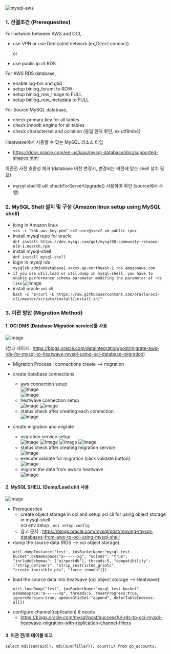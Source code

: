 ![mysql-aws](https://github.com/user-attachments/assets/e15b3093-dcab-4b8a-beba-ab05325d95a8)


### 1. 선결조건 (Prerequesites)    
For network between AWS and OCI,   
- use VPN or use Dedicated network (ex,Direct conenct)
  
  or

- use public ip of RDS

For AWS RDS database,
- enable log-bin and gtid 
- setup binlog_foramt to ROW
- setup binlog_row_image to FULL
- setup binlog_row_metadata to FULL

For Source MySQL database,
- check primary key for all tables
- check innodb engine for all tables
- check characterset and collation  (동일 한지 확인, ex utf8mb4)

Heatwave에서 사용할 수 있는 MySQL 리소스 타입
- https://docs.oracle.com/en-us/iaas/mysql-database/doc/supported-shapes.html

이관전 사전 호환성 체크 (database 버전 변경시, 변경되는 버전에 맞는 shell 설치 필요)
- mysql shell에 util.checkForServerUpgrade() 사용하여 확인 (source에서 수행)


### 2. MySQL Shell 설치 및 구성 (Amazon linux setup using MySQL shell)
- loing in Amazon linux   
  ```ssh -i "khk-aws-key.pem" ec2-user@<<ec2 vm public ip>>```
- install mysql repo for oracle   
  ```dnf install https://dev.mysql.com/get/mysql80-community-release-el9-1.noarch.rpm```
- install mysql-shell   
  ```dnf install mysql-shell```
- login in mysql rds   
  ```mysqlsh admin@database1.xxxxx.ap-northeast-2.rds.amazonaws.com```
- `if you use util.load or util.dump in mysql-shell, you have to enable performance schema paramater modifing the parameter of rds like`
  ![image](https://github.com/user-attachments/assets/2c898dbf-5175-4dcd-ab50-90045e518dfb)
- install oracle oci cli   
  ```bash -c "$(curl -L https://raw.githubusercontent.com/oracle/oci-cli/master/scripts/install/install.sh)"```

### 3. 이관 방안 (Migration Method)


#### 1. OCI DMS (Database Migration service)툴 사용
![image](https://github.com/user-attachments/assets/3c6178b1-a4eb-4072-85d2-618614c5068a)

(참고 페이지 : https://blogs.oracle.com/dataintegration/post/migrate-aws-rds-for-mysql-to-heatwave-mysql-using-oci-database-migration)

- Migration Process :  connections create --> migration

- create database connections    
  - aws connection setup    
    ![image](https://github.com/user-attachments/assets/cc6b076f-9a0b-48a6-bdb7-2b532266c75b)   
    ![image](https://github.com/user-attachments/assets/387a4b14-c9b5-4087-9795-02e81044e970)   
  - heatwave connection setup   
    ![image](https://github.com/user-attachments/assets/f09b5c8c-8f0f-45a6-b853-727b2b2c0ae7)
    ![image](https://github.com/user-attachments/assets/4f6a4bc3-1f9e-4ab2-8ef1-a87697f8d4d9)   
  - status check after creating each connection   
    ![image](https://github.com/user-attachments/assets/f38f1121-2aa2-42e3-a400-1833573f4733)   

- create migration and migrate  
  - migration service setup   
    ![image](https://github.com/user-attachments/assets/4e89b5d7-063d-46a9-85d4-bcfbdba4aebe)
    ![image](https://github.com/user-attachments/assets/525c1a1f-fa61-418a-a38b-8d3f9963b750)
    ![image](https://github.com/user-attachments/assets/ff3bf1f0-624d-4ead-9be9-da4ec4449e4a)
    ![image](https://github.com/user-attachments/assets/6ce23834-cc0e-40dc-931c-26b7e59555b2)    
  - status check after creating migration service   
    ![image](https://github.com/user-attachments/assets/48abc3b5-3208-49e5-9a2f-78822b48b4fe)   
  - execute validate for migration (click validate button)   
    ![image](https://github.com/user-attachments/assets/e332a95b-86f8-4b5f-b459-f76fa1356151)   
  - migrate the data from aws to heatwave   
    ![image](https://github.com/user-attachments/assets/1c0a2a85-bce2-48a2-8e8b-69f44643d434)   
    
#### 2. MySQL SHELL (Dump/Load util) 사용

![image](https://github.com/user-attachments/assets/fec90a84-f106-4cbb-baf9-7a3ac47c52db)


- Prerequesites
  - create object storage in oci and setup oci cli for using object storage in mysql-shell    
    oci env setup : ```oci setup config```
  - 참고 문서 : https://blogs.oracle.com/mysql/post/moving-mysql-databases-from-aws-to-oci-using-mysql-shell
- dump the source data (RDS --> oci object storage)
  ```
  util.dumpInstance('test', {osBucketName:"mysql-test-bucket",osNamespace:"a------xg", "ocimds": "true", "includeSchemas": ["airportdb"], threads:5, "compatibility": ["strip_definers", "strip_restricted_grants", "create_invisible_pks", "force_innodb"]})
  ```
- load the source data into heatwave (oci object storage --> Heatwave)
  ```
  util.loadDump("test", {osBucketName:"mysql-test-bucket", osNamespace:"a------xg", threads:5, resetProgress:true, ignoreVersion:true, updateGtidSet:"append", deferTableIndexes: all})
  ```
- configure channel(replication) if needs
  - https://blogs.oracle.com/mysql/post/successful-rds-to-oci-mysql-heatwave-migration-with-replication-channel-filters

#### 3. 이관 전/후 테이블 비교
```
select md5(sum(aid)), md5(sum(filler)), count(1) from qb_accounts;
```


